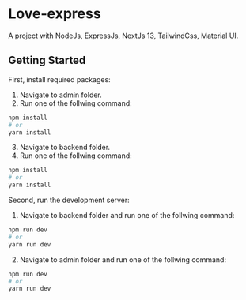 # Love-express

A project with NodeJs, ExpressJs, NextJs 13, TailwindCss, Material UI.

## Getting Started

First, install required packages:

1. Navigate to admin folder.
2. Run one of the follwing command:

```bash
npm install
# or
yarn install
```

3. Navigate to backend folder.
4. Run one of the follwing command:

```bash
npm install
# or
yarn install
```

Second, run the development server:

1. Navigate to backend folder and run one of the follwing command:

```bash
npm run dev
# or
yarn run dev
```

2. Navigate to admin folder and run one of the follwing command:

```bash
npm run dev
# or
yarn run dev
```
